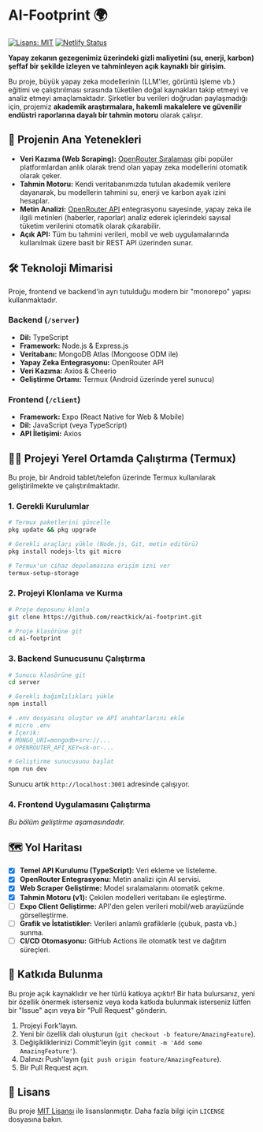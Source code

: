 # AI-Footprint 🌍

[![Lisans: MIT](https://img.shields.io/badge/License-MIT-yellow.svg)](https://opensource.org/licenses/MIT)
[![Netlify Status](https://api.netlify.com/api/v1/badges/c8dfbe6c-2001-4914-9448-966c9e6b44f2/deploy-status)](https://app.netlify.com/projects/aifootprint/deploys)

**Yapay zekanın gezegenimiz üzerindeki gizli maliyetini (su, enerji, karbon) şeffaf bir şekilde izleyen ve tahminleyen açık kaynaklı bir girişim.**

Bu proje, büyük yapay zeka modellerinin (LLM'ler, görüntü işleme vb.) eğitimi ve çalıştırılması sırasında tüketilen doğal kaynakları takip etmeyi ve analiz etmeyi amaçlamaktadır. Şirketler bu verileri doğrudan paylaşmadığı için, projemiz **akademik araştırmalara, hakemli makalelere ve güvenilir endüstri raporlarına dayalı bir tahmin motoru** olarak çalışır.

## 🚀 Projenin Ana Yetenekleri

*   **Veri Kazıma (Web Scraping):** [OpenRouter Sıralaması](https://openrouter.ai/rankings) gibi popüler platformlardan anlık olarak trend olan yapay zeka modellerini otomatik olarak çeker.
*   **Tahmin Motoru:** Kendi veritabanımızda tutulan akademik verilere dayanarak, bu modellerin tahmini su, enerji ve karbon ayak izini hesaplar.
*   **Metin Analizi:** [OpenRouter API](https://openrouter.ai/) entegrasyonu sayesinde, yapay zeka ile ilgili metinleri (haberler, raporlar) analiz ederek içlerindeki sayısal tüketim verilerini otomatik olarak çıkarabilir.
*   **Açık API:** Tüm bu tahmini verileri, mobil ve web uygulamalarında kullanılmak üzere basit bir REST API üzerinden sunar.

## 🛠️ Teknoloji Mimarisi

Proje, frontend ve backend'in ayrı tutulduğu modern bir "monorepo" yapısı kullanmaktadır.

### Backend (`/server`)
*   **Dil:** TypeScript
*   **Framework:** Node.js & Express.js
*   **Veritabanı:** MongoDB Atlas (Mongoose ODM ile)
*   **Yapay Zeka Entegrasyonu:** OpenRouter API
*   **Veri Kazıma:** Axios & Cheerio
*   **Geliştirme Ortamı:** Termux (Android üzerinde yerel sunucu)

### Frontend (`/client`)
*   **Framework:** Expo (React Native for Web & Mobile)
*   **Dil:** JavaScript (veya TypeScript)
*   **API İletişimi:** Axios

## 🏃‍♀️ Projeyi Yerel Ortamda Çalıştırma (Termux)

Bu proje, bir Android tablet/telefon üzerinde Termux kullanılarak geliştirilmekte ve çalıştırılmaktadır.

### 1. Gerekli Kurulumlar

```bash
# Termux paketlerini güncelle
pkg update && pkg upgrade

# Gerekli araçları yükle (Node.js, Git, metin editörü)
pkg install nodejs-lts git micro

# Termux'un cihaz depolamasına erişim izni ver
termux-setup-storage
```

### 2. Projeyi Klonlama ve Kurma

```bash
# Proje deposunu klonla
git clone https://github.com/reactkick/ai-footprint.git

# Proje klasörüne git
cd ai-footprint
```

### 3. Backend Sunucusunu Çalıştırma

```bash
# Sunucu klasörüne git
cd server

# Gerekli bağımlılıkları yükle
npm install

# .env dosyasını oluştur ve API anahtarlarını ekle
# micro .env
# İçerik:
# MONGO_URI=mongodb+srv://...
# OPENROUTER_API_KEY=sk-or-...

# Geliştirme sunucusunu başlat
npm run dev
```
Sunucu artık `http://localhost:3001` adresinde çalışıyor.

### 4. Frontend Uygulamasını Çalıştırma

*Bu bölüm geliştirme aşamasındadır.*

## 🗺️ Yol Haritası

-   [x] **Temel API Kurulumu (TypeScript):** Veri ekleme ve listeleme.
-   [x] **OpenRouter Entegrasyonu:** Metin analizi için AI servisi.
-   [x] **Web Scraper Geliştirme:** Model sıralamalarını otomatik çekme.
-   [x] **Tahmin Motoru (v1):** Çekilen modelleri veritabanı ile eşleştirme.
-   [ ] **Expo Client Geliştirme:** API'den gelen verileri mobil/web arayüzünde görselleştirme.
-   [ ] **Grafik ve İstatistikler:** Verileri anlamlı grafiklerle (çubuk, pasta vb.) sunma.
-   [ ] **CI/CD Otomasyonu:** GitHub Actions ile otomatik test ve dağıtım süreçleri.

## 🤝 Katkıda Bulunma

Bu proje açık kaynaklıdır ve her türlü katkıya açıktır! Bir hata bulursanız, yeni bir özellik önermek isterseniz veya koda katkıda bulunmak isterseniz lütfen bir "Issue" açın veya bir "Pull Request" gönderin.

1.  Projeyi Fork'layın.
2.  Yeni bir özellik dalı oluşturun (`git checkout -b feature/AmazingFeature`).
3.  Değişikliklerinizi Commit'leyin (`git commit -m 'Add some AmazingFeature'`).
4.  Dalınızı Push'layın (`git push origin feature/AmazingFeature`).
5.  Bir Pull Request açın.

## 📄 Lisans

Bu proje [MIT Lisansı](LICENSE) ile lisanslanmıştır. Daha fazla bilgi için `LICENSE` dosyasına bakın.
